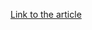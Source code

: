 [Link to the article](https://techcommunity.microsoft.com/t5/azure-security-center/new-large-scale-campaign-targets-kubeflow/ba-p/2425750)
